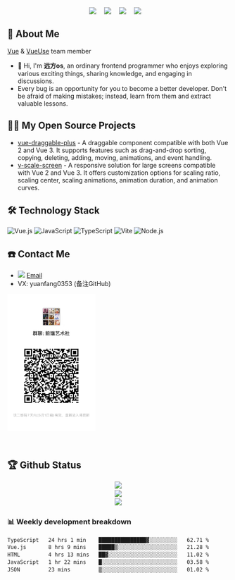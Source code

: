 <div align="center">
  <a href="https://www.douyin.com/user/MS4wLjABAAAAGUvGqSgUb8n2mLUU9SOa5wmdZy-Sj5_FUt-DK5Iu6PpxO1QgrJ1_vXy6ikzz_Q4h"><img src="https://img.shields.io/badge/%E8%BF%9C%E6%96%B9os-%E6%8A%96%E9%9F%B3-ff69b4"></a>&emsp;
  <a href="https://space.bilibili.com/423876881"><img src="https://img.shields.io/badge/bilibili-B%E7%AB%99-ff69b4"></a>&emsp;
  <a href="https://twitter.com/pan_teng78220"><img src="https://img.shields.io/badge/twitter-%E6%8E%A8%E7%89%B9-blue"></a>&emsp;
  <a href="https://juejin.cn/user/1451011081247560"><img src="https://img.shields.io/badge/juejin-%E6%8E%98%E9%87%91-blue"></a>&emsp;
 </div>

## 🤺 About Me

[Vue](https://github.com/vuejs) & [VueUse](https://github.com/vueuse) team member

- 👋 Hi, I'm **远方os**, an ordinary frontend programmer who enjoys exploring various exciting things, sharing knowledge, and engaging in discussions. 
- Every bug is an opportunity for you to become a better developer. Don't be afraid of making mistakes; instead, learn from them and extract valuable lessons.

## 🤾‍♂️ My Open Source Projects

- [vue-draggable-plus](https://github.com/Alfred-Skyblue/vue-draggable-plus) - A draggable component compatible with both Vue 2 and Vue 3. It supports features such as drag-and-drop sorting, copying, deleting, adding, moving, animations, and event handling.
- [v-scale-screen](https://github.com/Alfred-Skyblue/v-scale-screen) - A responsive solution for large screens compatible with Vue 2 and Vue 3. It offers customization options for scaling ratio, scaling center, scaling animations, animation duration, and animation curves.

## 🛠 Technology Stack

![Vue.js](https://img.shields.io/badge/Vue.js-4FC08D?logo=vuedotjs&logoColor=fff&style=flat)
![JavaScript](https://img.shields.io/badge/JavaScript-092E20?logo=javascript&logoColor=fff&style=flat)
![TypeScript](https://img.shields.io/badge/TypeScript-F7DF1E?logo=typescript&logoColor=000&style=flat)
![Vite](https://img.shields.io/badge/Vite-4FC08D?logo=vite&logoColor=fff&style=flat)
![Node.js](https://img.shields.io/badge/Node.js-61DAFB?logo=nodedotjs&logoColor=000&style=flat)

## ☎️ Contact Me

- <img height="10" src="https://api.iconify.design/fxemoji:email.svg"> [Email](mailto:yangpanteng@gmail.com)
- VX: yuanfang0353   (备注GitHub)

<img src="./assets/wechat.jpg" width="200" style="margin-bottom: 30px"/>

## 🏆 Github Status

<div align="center"> <img height="137px" src="https://github-readme-stats.vercel.app/api?username=Alfred-Skyblue&hide_title=true&hide_border=true&show_icons=true&line_height=21&text_color=000&icon_color=000&bg_color=0,ea6161,ffc64d,fffc4d,52fa5a&theme=graywhite" /> </div>

<div align="center"> <img src="https://github-readme-stats.vercel.app/api/top-langs/?username=Alfred-Skyblue&theme=transparent&layout=compact"> </div>

<div align="center"> <img src="https://github-profile-trophy.vercel.app/?username=Alfred-Skyblue&theme=tokyonight&no-bg=true" /> </div>


### 📊 Weekly development breakdown

<!--START_SECTION:waka-->

```txt
TypeScript   24 hrs 1 min    ███████████████▓░░░░░░░░░   62.71 %
Vue.js       8 hrs 9 mins    █████▒░░░░░░░░░░░░░░░░░░░   21.28 %
HTML         4 hrs 13 mins   ██▓░░░░░░░░░░░░░░░░░░░░░░   11.02 %
JavaScript   1 hr 22 mins    █░░░░░░░░░░░░░░░░░░░░░░░░   03.58 %
JSON         23 mins         ▒░░░░░░░░░░░░░░░░░░░░░░░░   01.02 %
```

<!--END_SECTION:waka-->